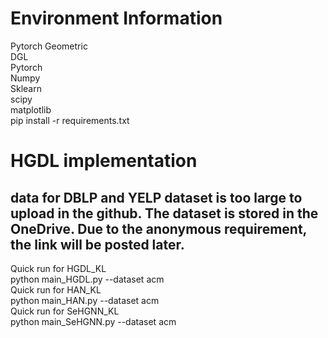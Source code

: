 # Environment Information
Pytorch Geometric <br />
DGL<br />
Pytorch<br />
Numpy<br />
Sklearn<br />
scipy<br />
matplotlib<br />
pip install -r requirements.txt
# HGDL implementation

## data for DBLP and YELP dataset is too large to upload in the github. The dataset is stored in the OneDrive. Due to the anonymous requirement, the link will be posted later.


Quick run for HGDL_KL<br />
python main_HGDL.py --dataset acm<br />
Quick run for HAN_KL<br />
python main_HAN.py --dataset acm<br />
Quick run for SeHGNN_KL<br />
python main_SeHGNN.py --dataset acm<br />
